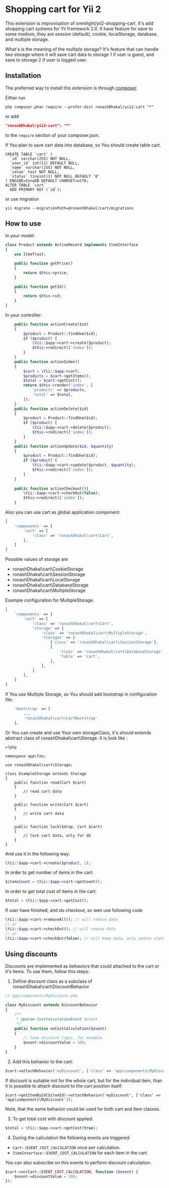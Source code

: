 Shopping cart for Yii 2
=======================

This extension is improvisation of omnilight/yii2-shopping-cart. It's add shopping cart systems for Yii framework 2.0. 
It have feature for save to some medium, they are session (default), cookie, localStorage, database, and multiple storage. 

What's is the meaning of the multiple storage? 
It's feature that can handle two storage where it will save cart data to storage 1 if user is guest, and save to storage 2 if user is logged user. 

Installation
------------

The preferred way to install this extension is through [composer](http://getcomposer.org/download/).

Either run

```
php composer.phar require --prefer-dist ronashDhakal/yii2-cart "*"
```

or add

```json
"ronashDhakal/yii2-cart": "*"
```

to the `require` section of your composer.json.

If You plan to save cart data into database, so You should create table cart.
```
CREATE TABLE `cart` (
  `id` varchar(255) NOT NULL,
  `user_id` int(11) DEFAULT NULL,
  `name` varchar(255) NOT NULL,
  `value` text NOT NULL,
  `status` tinyint(1) NOT NULL DEFAULT '0'
) ENGINE=InnoDB DEFAULT CHARSET=utf8;
ALTER TABLE `cart`
  ADD PRIMARY KEY (`id`);
```

or use migration

```
yii migrate --migrationPath=@ronashDhakal/cart/migrations
```

How to use
----------

In your model:
```php
class Product extends ActiveRecord implements ItemInterface
{
    use ItemTrait;

    public function getPrice()
    {
        return $this->price;
    }

    public function getId()
    {
        return $this->id;
    }
}
```

In your controller:
```php
	public function actionCreate($id)
    {
        $product = Product::findOne($id);
        if ($product) {
            \Yii::$app->cart->create($product);
            $this->redirect(['index']);
        }
    }
    public function actionIndex()
    {
        $cart = \Yii::$app->cart;
        $products = $cart->getItems();
        $total = $cart->getCost();
        return $this->render('index', [
            'products' => $products,
            'total' => $total,
        ]);
    }
    public function actionDelete($id)
    {
        $product = Product::findOne($id);
        if ($product) {
            \Yii::$app->cart->delete($product);
            $this->redirect(['index']);
        }
    }
    public function actionUpdate($id, $quantity)
    {
        $product = Product::findOne($id);
        if ($product) {
            \Yii::$app->cart->update($product, $quantity);
            $this->redirect(['index']);
        }
    }
	
	public function actionCheckout(){
		\Yii::$app->cart->checkOut(false);
		$this->redirect(['index']);
	}
```

Also you can use cart as global application component:

```php
[
    'components' => [
        'cart' => [
			'class' => 'ronashDhakal\cart\Cart',
		],
    ]
]
```

Possible values of storage are 
- ronashDhakal\cart\CookieStorage
- ronashDhakal\cart\SessionStorage
- ronashDhakal\cart\LocalStorage
- ronashDhakal\cart\DatabaseStorage
- ronashDhakal\cart\MultipleStorage

Example configuration for MultipleStorage.

```php
[
    'components' => [
        'cart' => [
			'class' => 'ronashDhakal\cart\Cart',
			'storage' => [
				'class' => 'ronashDhakal\cart\MultipleStorage',
				'storages' => [
					['class' => 'ronashDhakal\cart\SessionStorage'],
					[
						'class' => 'ronashDhakal\cart\DatabaseStorage',
						'table' => 'cart',
					],
				],
			]
		],
    ]
]
```

If You use Multiple Storage, so You should add bootstrap in configuration file:

```php
    'bootstrap' => [
		...
		'ronashDhakal\cart\CartBootstrap'
	],
```

Or You can create and use Your own storageClass, it's should extends abstract class of ronashDhakal\cart\Storage.
It is look like :
```
<?php

namespace app\foo;

use ronashDhakal\cart\Storage;

class ExampleStorage extends Storage
{
	public function read(Cart $cart)
	{
		// read cart data
	}
	
	public function write(Cart $cart)
	{
		// write cart data
	}
	
	public function lock($drop, Cart $cart)
	{
		// lock cart data, only for db
	}
}
```

And use it in the following way:

```php
\Yii::$app->cart->create($product, 1);
```

In order to get number of items in the cart:

```php
$itemsCount = \Yii::$app->cart->getCount();
```

In order to get total cost of items in the cart:

```php
$total = \Yii::$app->cart->getCost();
```

If user have finished, and do checkout, so wen use following code

```php
\Yii::$app->cart->removeAll(); // will remove data
// or 
\Yii::$app->cart->checkOut(); // will remove data
// or
\Yii::$app->cart->checkOut(false); // will keep data, only update status to 1 and regenerate session ID
```

Using discounts
---------------

Discounts are implemented as behaviors that could attached to the cart or it's items. To use them, follow this steps:

1. Define discount class as a subclass of ronashDhakal\cart\DiscountBehavior
```php
// app/components/MyDiscount.php

class MyDiscount extends DiscountBehavior
{
    /**
     * @param CostCalculationEvent $event
     */
    public function onCostCalculation($event)
    {
        // Some discount logic, for example
        $event->discountValue = 100;
    }
}
```

2. Add this behavior to the cart:

```php
$cart->attachBehavior('myDiscount', ['class' => 'app\components\MyDiscount']);
```

If discount is suitable not for the whole cart, but for the individual item, than it is possible to attach
discount to the cart position itself:

```
$cart->getItemById($itemId)->attachBehavior('myDiscount', ['class' => 'app\components\MyDiscount']);
```

Note, that the same behavior could be used for both cart and item classes.

3. To get total cost with discount applied:

```php
$total = \Yii::$app->cart->getCost(true);
```

4. During the calculation the following events are triggered: 
- `Cart::EVENT_COST_CALCULATION` once per calculation.
- `ItemInterface::EVENT_COST_CALCULATION` for each item in the cart.
 
You can also subscribe on this events to perform discount calculation:

```php
$cart->on(Cart::EVENT_COST_CALCULATION, function ($event) {
    $event->discountValue = 100;
});
```
